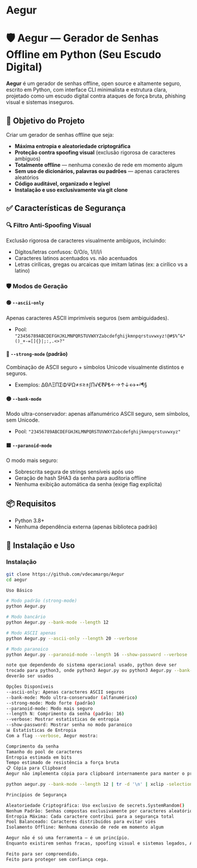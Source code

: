 # Aegur
# 🛡️ Aegur — Gerador de Senhas Offline em Python (Seu Escudo Digital)

**Aegur** é um gerador de senhas offline, open source e altamente seguro, escrito em Python, com interface CLI minimalista e estrutura clara, projetado como um escudo digital contra ataques de força bruta, phishing visual e sistemas inseguros.

## 🎯 Objetivo do Projeto

Criar um gerador de senhas offline que seja:

- **Máxima entropia e aleatoriedade criptográfica**
- **Proteção contra spoofing visual** (exclusão rigorosa de caracteres ambíguos)
- **Totalmente offline** — nenhuma conexão de rede em momento algum
- **Sem uso de dicionários, palavras ou padrões** — apenas caracteres aleatórios
- **Código auditável, organizado e legível**
- **Instalação e uso exclusivamente via git clone**

## ✅ Características de Segurança

### 🔍 Filtro Anti-Spoofing Visual
Exclusão rigorosa de caracteres visualmente ambíguos, incluindo:
- Dígitos/letras confusos: 0/O/o, 1/l/I/i
- Caracteres latinos acentuados vs. não acentuados
- Letras cirílicas, gregas ou arcaicas que imitam latinas (ex: а cirílico vs a latino)

### 🛡️ Modos de Geração

#### 🟢 `--ascii-only`
Apenas caracteres ASCII imprimíveis seguros (sem ambiguidades).
- Pool: `"23456789ABCDEFGHJKLMNPQRSTUVWXYZabcdefghijkmnpqrstuvwxyz!@#$%^&*()_+-=[]{}|;:,.<>?"`

#### 🔵 `--strong-mode` (padrão)
Combinação de ASCII seguro + símbolos Unicode visualmente distintos e seguros.
- Exemplos: ΔΘΛΞΠΣΦΨΩ≠≤≥±∫∏√€₹₽₺←→↑↓↔↵¶§

#### 🟡 `--bank-mode`
Modo ultra-conservador: apenas alfanumérico ASCII seguro, sem símbolos, sem Unicode.
- Pool: `"23456789ABCDEFGHJKLMNPQRSTUVWXYZabcdefghijkmnpqrstuvwxyz"`

#### 🟥 `--paranoid-mode`
O modo mais seguro:
- Sobrescrita segura de strings sensíveis após uso
- Geração de hash SHA3 da senha para auditoria offline
- Nenhuma exibição automática da senha (exige flag explícita)

## 📦 Requisitos

- Python 3.8+
- Nenhuma dependência externa (apenas biblioteca padrão)

## 🚀 Instalação e Uso

### Instalação
```bash
git clone https://github.com/vdecamargo/Aegur
cd aegur

Uso Básico 

# Modo padrão (strong-mode)
python Aegur.py

# Modo bancário
python Aegur.py --bank-mode --length 12

# Modo ASCII apenas
python Aegur.py --ascii-only --length 20 --verbose

# Modo paranoico
python Aegur.py --paranoid-mode --length 16 --show-password --verbose

note que dependendo do sistema operacional usado, python deve ser 
trocado para python3, onde python3 Aegur.py ou python3 Aegur.py --bank-mode --length 12
deverão ser usados

Opções Disponíveis
--ascii-only: Apenas caracteres ASCII seguros
--bank-mode: Modo ultra-conservador (alfanumérico)
--strong-mode: Modo forte (padrão)
--paranoid-mode: Modo mais seguro
--length N: Comprimento da senha (padrão: 16)
--verbose: Mostrar estatísticas de entropia
--show-password: Mostrar senha no modo paranoico
📊 Estatísticas de Entropia
Com a flag --verbose, Aegur mostra:

Comprimento da senha
Tamanho do pool de caracteres
Entropia estimada em bits
Tempo estimado de resistência a força bruta
📋 Cópia para Clipboard
Aegur não implementa cópia para clipboard internamente para manter o princípio de isolamento offline. Usuários que confiam em seu ambiente podem redirecionar a saída manualmente:

python aegur.py --bank-mode --length 12 | tr -d '\n' | xclip -selection clipboard

Princípios de Segurança

Aleatoriedade Criptográfica: Uso exclusivo de secrets.SystemRandom()
Nenhum Padrão: Senhas compostas exclusivamente por caracteres aleatórios
Entropia Máxima: Cada caractere contribui para a segurança total
Pool Balanceado: Caracteres distribuídos para evitar viés
Isolamento Offline: Nenhuma conexão de rede em momento algum

Aegur não é só uma ferramenta — é um princípio.
Enquanto existirem senhas fracas, spoofing visual e sistemas legados, Aegur será o escudo que você carrega no terminal.

Feito para ser compreendido.
Feito para proteger sem confiança cega.